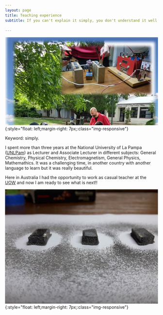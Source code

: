 ```yaml
---
layout: page
title: Teaching experience
subtitle: If you can't explain it simply, you don't understand it well enough. A.E.

---
```

![Agro](/assets/img/agro.PNG){:style="float: left;margin-right: 7px;:class="img-responsive"} <br />

Keyword: simply. 

I spent more than three years at the National University of La Pampa ([UNLPam](https://www.unlpam.edu.ar/)) as Lecturer and Associate Lecturer in different subjects: General Chemistry, Physical Chemistry, Electromagnetism, General Physics, Mathemathics. It was a challenging time, in another country with another language to learn but it was really beautiful. 

Here in Australia I had the opportunity to work as casual teacher at the [UOW](https://www.uow.edu.au/) and now I am ready to see what is next!!

![Agro](/assets/img/magneto.jpg){:style="float: left;margin-right: 7px;:class="img-responsive"} <br />
